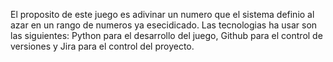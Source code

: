 El proposito de este juego es adivinar un numero que el sistema definio al azar en un rango de numeros ya esecidicado.
Las tecnologias ha usar son las siguientes: Python para el desarrollo del juego, Github para el control de versiones y Jira para el control del proyecto.